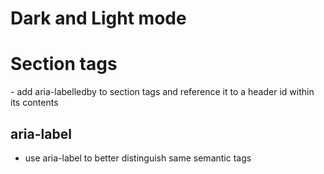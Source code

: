 # Dark and Light mode
<meta name="color-scheme" content="dark light">

# Section tags
<section aria-labelledby="header-id">
- add aria-labelledby to section tags and reference it to a header id within its contents

# aria-label
- use aria-label to better distinguish same semantic tags

